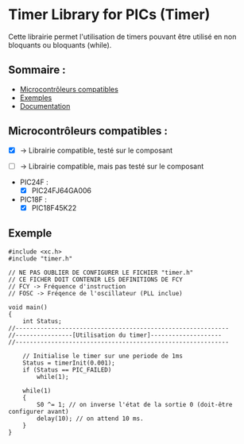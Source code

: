 # Timer Library for PICs (Timer)

Cette librairie permet l'utilisation de timers pouvant être utilisé en non bloquants ou
bloquants (while).


## Sommaire :
- [Microcontrôleurs compatibles](#microcontrôleurs-compatibles-) 
- [Exemples](#exemple)
- [Documentation](#Documentation)

## Microcontrôleurs compatibles :
- [x] -> Librairie compatible, testé sur le composant
- [ ] -> Librairie compatible, mais pas testé sur le composant


- PIC24F :
	- [x] PIC24FJ64GA006
- PIC18F :
	- [x] PIC18F45K22

## Exemple
```
#include <xc.h>
#include "timer.h"

// NE PAS OUBLIER DE CONFIGURER LE FICHIER "timer.h"
// CE FICHER DOIT CONTENIR LES DEFINITIONS DE FCY
// FCY -> Fréquence d'instruction
// FOSC -> Fréqence de l'oscillateur (PLL inclue)

void main()
{
	int Status;
//------------------------------------------------------------
//----------------[Utilisation du timer]--------------------
//------------------------------------------------------------

	// Initialise le timer sur une periode de 1ms
	Status = timerInit(0.001);
	if (Status == PIC_FAILED)
		while(1);

	while(1)
	{
		S0 ^= 1; // on inverse l'état de la sortie 0 (doit-être configurer avant)
		delay(10); // on attend 10 ms.
	}
}
